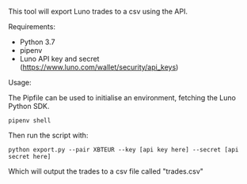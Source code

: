 This tool will export Luno trades to a csv using the API.

Requirements:
- Python 3.7
- pipenv
- Luno API key and secret (https://www.luno.com/wallet/security/api_keys)

Usage:

The Pipfile can be used to initialise an environment, fetching the Luno Python SDK.
```
pipenv shell
```

Then run the script with:
```
python export.py --pair XBTEUR --key [api key here] --secret [api secret here]
```

Which will output the trades to a csv file called "trades.csv"